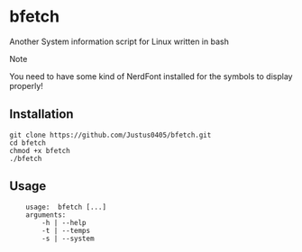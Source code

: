 # bfetch
Another System information script for Linux written in bash

> [!NOTE]
> You need to have some kind of NerdFont installed
> for the symbols to display properly!

## Installation
```shell
git clone https://github.com/Justus0405/bfetch.git
cd bfetch
chmod +x bfetch
./bfetch
```
## Usage
```plaintext
    usage:  bfetch [...]
    arguments:
        -h | --help
        -t | --temps
        -s | --system

```
